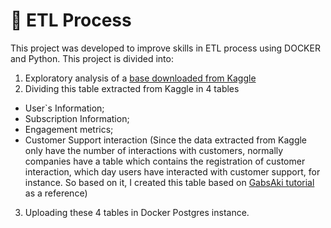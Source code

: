 # 🧭 ETL Process
This project was developed to improve skills in ETL process using DOCKER and Python. 
This project is divided into:
1. Exploratory analysis of a [base downloaded from Kaggle]([https://www.kaggle.com/datasets/mlg-ulb/creditcardfraud/](https://www.kaggle.com/datasets/arnavsmayan/amazon-prime-userbase-dataset))
2. Dividing this table extracted from Kaggle in 4 tables
- User`s Information;
- Subscription Information;
- Engagement metrics;
- Customer Support interaction (Since the data extracted from Kaggle only have the number of interactions with customers, normally companies have a table which contains the registration of customer interaction, which day users have interacted with customer support, for instance. So based on it, I created this table based on [GabsAki tutorial](https://github.com/GabsAki/gb_mysql_db) as a  reference)
3. Uploading these 4 tables in Docker Postgres instance. 

